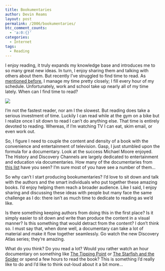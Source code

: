 ```yaml
---
title: Bookumentaries
author: Devin Reams
layout: post
permalink: /2006/bookumentaries/
btc_comment_counts:
  - 'a:0:{}'
categories:
  - Internet
tags:
  - Reading
---
```

I enjoy reading, it truly expands my knowledge base and introduces me to so many great new ideas. In turn, I enjoy sharing them and talking with others about them. But recently I&#8217;ve struggled to find time to read. As [mentioned before][1], I manage my time pretty closely; I fill every hour of my schedule. Unfortunately, work and school take up nearly all of my time lately. When can I find time to read?

<img src="http://devinreams.com/wp-content/uploads/2006/11/books.jpg" align="center" />

<!--more-->

I&#8217;m not the fastest reader, nor am I the slowest. But reading does take a serious investment of time. Luckily I can read while at the gym on a bike but I realize once I sit down to read I can&#8217;t do anything else. That time is entirely devoted to reading. Whereas, if I&#8217;m watching TV I can eat, skim email, or even work out.

So, I figure I need to couple the content and density of a book with the convenience and entertainment of television. Gasp, I just stumbled upon the formula for a documentary. Look at the success Michael Moore enjoyed. The History and Discovery Channels are largely dedicated to entertainment and education via documentaries. How many of the documentaries from [this list][2] have you seen? I&#8217;m sure most of you have see a number of them&#8230;

So why can&#8217;t I start producing bookumentaries? I&#8217;d love to sit down and talk with the authors and the smart individuals who put together these amazing books. I&#8217;d enjoy helping them reach a broader audience. Like I said, I enjoy sharing and discussing these ideas with people but many face the same challenge as I do: there isn&#8217;t as much time to dedicate to reading as we&#8217;d like.

Is there something keeping authors from doing this in the first place? Is it simply easier to sit down and write than produce the content in a visual manner? Is this something that would detract from the content? I don&#8217;t think so. I must say that, when done well, a documentary can take a lot of material and make it flow together seamlessly. Go watch the new Discovery Atlas series; they&#8217;re amazing.

What do you think? Do you read a lot? Would you rather watch an hour documentary on something like [The Tipping Point][3] or [The Starfish and the Spider][4] or spend a few hours to read the book? This is something I&#8217;d really like to do and I&#8217;d like to think out-loud about it a bit more&#8230;

 [1]: https://devin.reams.me/2006/time-management/
 [2]: http://www.boxofficemojo.com/genres/chart/?id=documentary.htm
 [3]: http://www.amazon.com/Tipping-Point-Little-Things-Difference/dp/0316346624
 [4]: http://www.amazon.com/Starfish-Spider-Unstoppable-Leaderless-Organizations/dp/1591841437